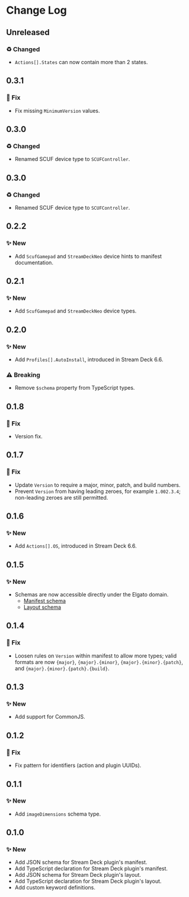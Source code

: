 <!--

## {version}

⚠️ Breaking change
✨ New
🐞 Fix
♻️ Refactor / Enhance / Update

-->

# Change Log

## Unreleased

### ♻️ Changed

-   `Actions[].States` can now contain more than 2 states.

## 0.3.1

### 🐞 Fix

-   Fix missing `MinimumVersion` values.

## 0.3.0

### ♻️ Changed

-   Renamed SCUF device type to `SCUFController`.

## 0.3.0

### ♻️ Changed

-   Renamed SCUF device type to `SCUFController`.

## 0.2.2

### ✨ New

-   Add `ScufGamepad` and `StreamDeckNeo` device hints to manifest documentation.

## 0.2.1

### ✨ New

-   Add `ScufGamepad` and `StreamDeckNeo` device types.

## 0.2.0

### ✨ New

-   Add `Profiles[].AutoInstall`, introduced in Stream Deck 6.6.

### ⚠️ Breaking

-   Remove `$schema` property from TypeScript types.

## 0.1.8

### 🐞 Fix

-   Version fix.

## 0.1.7

### 🐞 Fix

-   Update `Version` to require a major, minor, patch, and build numbers.
-   Prevent `Version` from having leading zeroes, for example `1.002.3.4`; non-leading zeroes are still permitted.

## 0.1.6

### ✨ New

-   Add `Actions[].OS`, introduced in Stream Deck 6.6.

## 0.1.5

### ✨ New

-   Schemas are now accessible directly under the Elgato domain.
    -   [Manifest schema](https://schemas.elgato.com/streamdeck/plugins/manifest.json)
    -   [Layout schema](https://schemas.elgato.com/streamdeck/plugins/layout.json)

## 0.1.4

### 🐞 Fix

-   Loosen rules on `Version` within manifest to allow more types; valid formats are now `{major}`, `{major}.{minor}`, `{major}.{minor}.{patch}`, and `{major}.{minor}.{patch}.{build}`.

## 0.1.3

### ✨ New

-   Add support for CommonJS.

## 0.1.2

### 🐞 Fix

-   Fix pattern for identifiers (action and plugin UUIDs).

## 0.1.1

### ✨ New

-   Add `imageDimensions` schema type.

## 0.1.0

### ✨ New

-   Add JSON schema for Stream Deck plugin's manifest.
-   Add TypeScript declaration for Stream Deck plugin's manifest.
-   Add JSON schema for Stream Deck plugin's layout.
-   Add TypeScript declaration for Stream Deck plugin's layout.
-   Add custom keyword definitions.
